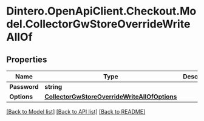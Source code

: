 # Dintero.OpenApiClient.Checkout.Model.CollectorGwStoreOverrideWriteAllOf

## Properties

Name | Type | Description | Notes
------------ | ------------- | ------------- | -------------
**Password** | **string** |  | 
**Options** | [**CollectorGwStoreOverrideWriteAllOfOptions**](CollectorGwStoreOverrideWriteAllOfOptions.md) |  | [optional] 

[[Back to Model list]](../README.md#documentation-for-models) [[Back to API list]](../README.md#documentation-for-api-endpoints) [[Back to README]](../README.md)

